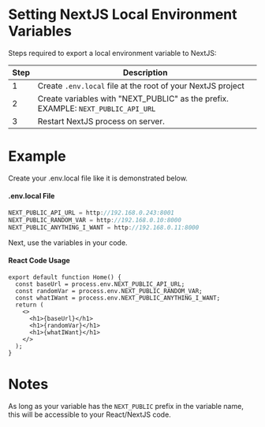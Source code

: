# Setting NextJS Local Environment Variables

Steps required to export a local environment variable to NextJS:

| Step | Description |
| - | - |
| 1 | Create `.env.local` file at the root of your NextJS project |
| 2 | Create variables with "NEXT_PUBLIC" as the prefix. EXAMPLE: `NEXT_PUBLIC_API_URL` |
| 3 | Restart NextJS process on server. |

# Example

Create your .env.local file like it is demonstrated below.

#### .env.local File

```javascript
NEXT_PUBLIC_API_URL = http://192.168.0.243:8001
NEXT_PUBLIC_RANDOM_VAR = http://192.168.0.10:8000
NEXT_PUBLIC_ANYTHING_I_WANT = http://192.168.0.11:8000
```

Next, use the variables in your code.

#### React Code Usage

```language
export default function Home() {
  const baseUrl = process.env.NEXT_PUBLIC_API_URL;
  const randomVar = process.env.NEXT_PUBLIC_RANDOM_VAR;
  const whatIWant = process.env.NEXT_PUBLIC_ANYTHING_I_WANT;
  return (
    <>
      <h1>{baseUrl}</h1>
      <h1>{randomVar}</h1>
      <h1>{whatIWant}</h1>
    </>
  );
}

```

# Notes

As long as your variable has the `NEXT_PUBLIC` prefix in the variable name, this will be accessible to your React/NextJS code.


